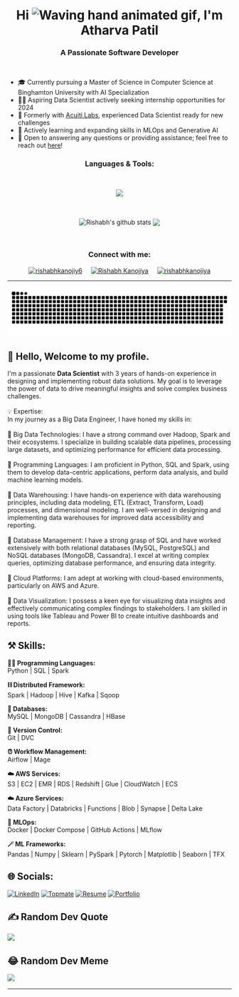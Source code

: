 <h1 align="center">Hi <img src="https://raw.githubusercontent.com/nixin72/nixin72/master/wave.gif" 
         alt="Waving hand animated gif"
         height="45"
         width="45" />, I'm Atharva Patil </h1>
<h3 align="center">A Passionate Software Developer</h3>

<br>


<p align="center">

- 🎓 Currently pursuing a Master of Science in Computer Science at Binghamton University with AI Specialization
- 👨‍💻 Aspiring Data Scientist actively seeking internship opportunities for 2024
- 💼 Formerly with [Acuiti Labs](https://www.linkedin.com/in/atharva--patil/), experienced Data Scientist ready for new challenges
- 🌱 Actively learning and expanding skills in MLOps and Generative AI
- 💬 Open to answering any questions or providing assistance; feel free to reach out [here](mailto:atharvavpatil@gmail.com)!

<h3 align="center">Languages & Tools:</h3>
<br>


<p align="center">
  <a href="https://skillicons.dev">
    <img src="https://skillicons.dev/icons?i=python,react,postgres,mongodb,graphql,nodejs,express,docker,kubernetes,githubactions,aws,azure,github,linux" />
  </a>
</p>

</p>

<br>

<p align="center">
  <img align="center" src="https://github-readme-stats.vercel.app/api?username=rishabhkanojiya&show_icons=true&include_all_commits=true&count_private=true&theme=tokyonight" alt="Rishabh's github stats" />

  <img align="center" src="https://github-readme-stats.vercel.app/api/top-langs/?username=rishabhkanojiya&layout=compact&theme=tokyonight" />
</p>




<!-- 
<img align="center" alt="GIF" src="https://github.com/abhisheknaiidu/abhisheknaiidu/blob/master/code.gif?raw=true" width="500" height="320" /> -->


<br>


<p align="center">


<h3 align="center">Connect with me:</h3>
<p align="center">
<a href="https://twitter.com/rishabhkanojiy6" target="blank"><img align="center" src="https://img.icons8.com/cute-clipart/64/000000/twitter.png" alt="rishabhkanojiy6" height="50" width="50" /></a> &nbsp;&nbsp;&nbsp;
<a href="https://www.linkedin.com/in/rishabh-kanojiya-805317148/" target="blank"><img align="center" src="https://img.icons8.com/cute-clipart/64/000000/linkedin.png" alt="Rishabh Kanojiya" height="50" width="50" /></a>&nbsp;&nbsp;&nbsp;&nbsp;
<a href="https://www.instagram.com/" target="blank"><img align="center" src="https://img.icons8.com/cute-clipart/64/000000/instagram-new.png" alt="rishabhkanojiya" height="50" width="50" /></a>
</p>
</p>

<hr>
<!-- https://raw.githubusercontent.com/platane/platane/output/github-contribution-grid-snake.svg -->
<p align="center">
  <img src="https://raw.githubusercontent.com/rishabhkanojiya/rishabhkanojiya/output/github-contribution-grid-snake.svg" alt="snake"></center>
</p>





<h2>👋 Hello, Welcome to my profile. </h2>
I'm a passionate <b>Data Scientist</b> with 3 years of hands-on experience in designing and implementing robust data solutions. My goal is to leverage the power of data to drive meaningful insights and solve complex business challenges.<br><br>💡 Expertise:<br>In my journey as a Big Data Engineer, I have honed my skills in:<br><br>🔹 Big Data Technologies: I have a strong command over Hadoop, Spark and their ecosystems. I specialize in building scalable data pipelines, processing large datasets, and optimizing performance for efficient data processing.<br><br>🔹 Programming Languages: I am proficient in Python, SQL and Spark, using them to develop data-centric applications, perform data analysis, and build machine learning models.<br><br>🔹 Data Warehousing: I have hands-on experience with data warehousing principles, including data modeling, ETL (Extract, Transform, Load) processes, and dimensional modeling. I am well-versed in designing and implementing data warehouses for improved data accessibility and reporting.<br><br>🔹 Database Management: I have a strong grasp of SQL and have worked extensively with both relational databases (MySQL, PostgreSQL) and NoSQL databases (MongoDB, Cassandra). I excel at writing complex queries, optimizing database performance, and ensuring data integrity.<br><br>🔹 Cloud Platforms: I am adept at working with cloud-based environments, particularly on AWS and Azure.<br><br>🔹 Data Visualization: I possess a keen eye for visualizing data insights and effectively communicating complex findings to stakeholders. I am skilled in using tools like Tableau and Power BI to create intuitive dashboards and reports.<br>


## ⚒️ Skills:

<b> 🧑‍💻 Programming Languages: </b><br>
Python | SQL | Spark

<b> ⛓️ Distributed Framework: </b><br>
Spark | Hadoop | Hive | Kafka | Sqoop

<b> 💾 Databases: </b><br>
MySQL | MongoDB | Cassandra | HBase

<b> 🧬 Version Control: </b><br>
Git | DVC

<b> ⏰ Workflow Management: </b><br>
Airflow | Mage

<b> ☁️ AWS Services: </b> <br>
S3 | EC2 | EMR | RDS | Redshift | Glue | CloudWatch |
ECS

<b> ☁️ Azure Services: </b><br>
Data Factory | Databricks | Functions | Blob | Synapse
| Delta Lake

<b> 🚀 MLOps: </b><br>
Docker | Docker Compose | GitHub Actions | MLflow

<b> 🪄 ML Frameworks: </b><br>
Pandas | Numpy | Sklearn | PySpark | Pytorch |
Matplotlib | Seaborn | TFX


## 🌐 Socials:
[![LinkedIn](https://img.shields.io/badge/LinkedIn-%230077B5.svg?logo=linkedin&logoColor=white)](https://linkedin.com/in/https://www.linkedin.com/in/vishalsingh1719/) 
[![Topmate](https://img.shields.io/badge/Topmate-%230077B5.svg?logo=topmate&logoColor=white)](https://topmate.io/vishalsingh17)
[![Resume](https://img.shields.io/badge/Resume-%230077B5.svg?logo=resume&logoColor=white)](https://flowcv.com/resume/wio8g0iudu)
[![Portfolio](https://img.shields.io/badge/Portfolio-%230077B5.svg?logo=portfolio&logoColor=white)](https://flowcv.me/vishal17)


## ✍️ Random Dev Quote
![](https://quotes-github-readme.vercel.app/api?type=horizontal&theme=radical)

## 😂 Random Dev Meme
<img src='https://randommeme-five.vercel.app/' style="height: 400px;"/>

---
